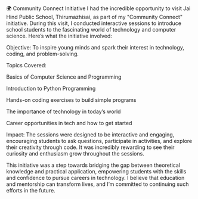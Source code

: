 🌍 Community Connect Initiative
I had the incredible opportunity to visit Jai Hind Public School, Thirumazhisai, as part of my "Community Connect" initiative. During this visit, I conducted interactive sessions to introduce school students to the fascinating world of technology and computer science. Here’s what the initiative involved:

Objective: To inspire young minds and spark their interest in technology, coding, and problem-solving.

Topics Covered:

Basics of Computer Science and Programming

Introduction to Python Programming

Hands-on coding exercises to build simple programs

The importance of technology in today’s world

Career opportunities in tech and how to get started

Impact: The sessions were designed to be interactive and engaging, encouraging students to ask questions, participate in activities, and explore their creativity through code. It was incredibly rewarding to see their curiosity and enthusiasm grow throughout the sessions.

This initiative was a step towards bridging the gap between theoretical knowledge and practical application, empowering students with the skills and confidence to pursue careers in technology. I believe that education and mentorship can transform lives, and I’m committed to continuing such efforts in the future.
